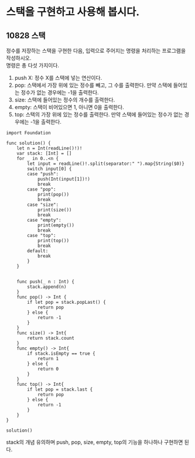 # 스택을 구현하고 사용해 봅시다.
## 10828 스택
정수를 저장하는 스택을 구현한 다음, 입력으로 주어지는 명령을 처리하는 프로그램을 작성하시오.   
명령은 총 다섯 가지이다.   
   
1. push X: 정수 X를 스택에 넣는 연산이다.   
2. pop: 스택에서 가장 위에 있는 정수를 빼고, 그 수를 출력한다. 만약 스택에 들어있는 정수가 없는 경우에는 -1을 출력한다.   
3. size: 스택에 들어있는 정수의 개수를 출력한다.   
4. empty: 스택이 비어있으면 1, 아니면 0을 출력한다.   
5. top: 스택의 가장 위에 있는 정수를 출력한다. 만약 스택에 들어있는 정수가 없는 경우에는 -1을 출력한다.   
```
import Foundation
 
func solution() {
    let n = Int(readLine()!)!
    var stack: [Int] = []
    for _ in 0..<n {
        let input = readLine()!.split(separator:" ").map{String($0)}
        switch input[0] {
        case "push":
            push(Int(input[1])!)
            break
        case "pop":
            print(pop())
            break
        case "size":
            print(size())
            break
        case "empty":
            print(empty())
            break
        case "top":
            print(top())
            break
        default:
            break
        }
    }


    func push(_ n : Int) {
        stack.append(n)
    }
    func pop() -> Int {
        if let pop = stack.popLast() {
            return pop
        } else {
            return -1
        }
    }
    func size() -> Int{
        return stack.count
    }
    func empty() -> Int{
        if stack.isEmpty == true {
            return 1
        } else {
            return 0
        }
    }
    func top() -> Int{
        if let pop = stack.last {
            return pop
        } else {
            return -1
        }
    }
}

solution()

```
stack의 개념 유의하며 push, pop, size, empty, top의 기능을 하나하나 구현하면 된다.   
